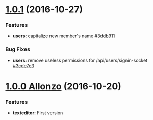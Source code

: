<a name="1.0.1"></a>
# [1.0.1](https://github.com/CodeCorico/allons-y-texteditor/compare/1.0.0...1.0.1) (2016-10-27)

### Features
* **users:** capitalize new member's name [#3ddb911](https://github.com/CodeCorico/allons-y-texteditor/commit/3ddb911)

### Bug Fixes
* **users:** remove useless permissions for /api/users/signin-socket [#3cde7e3](https://github.com/CodeCorico/allons-y-texteditor/commit/3cde7e3)

<a name="1.0.0"></a>
# [1.0.0 Allonzo](https://github.com/CodeCorico/allons-y-texteditor/releases/tag/1.0.0) (2016-10-20)

### Features

* **texteditor:** First version
